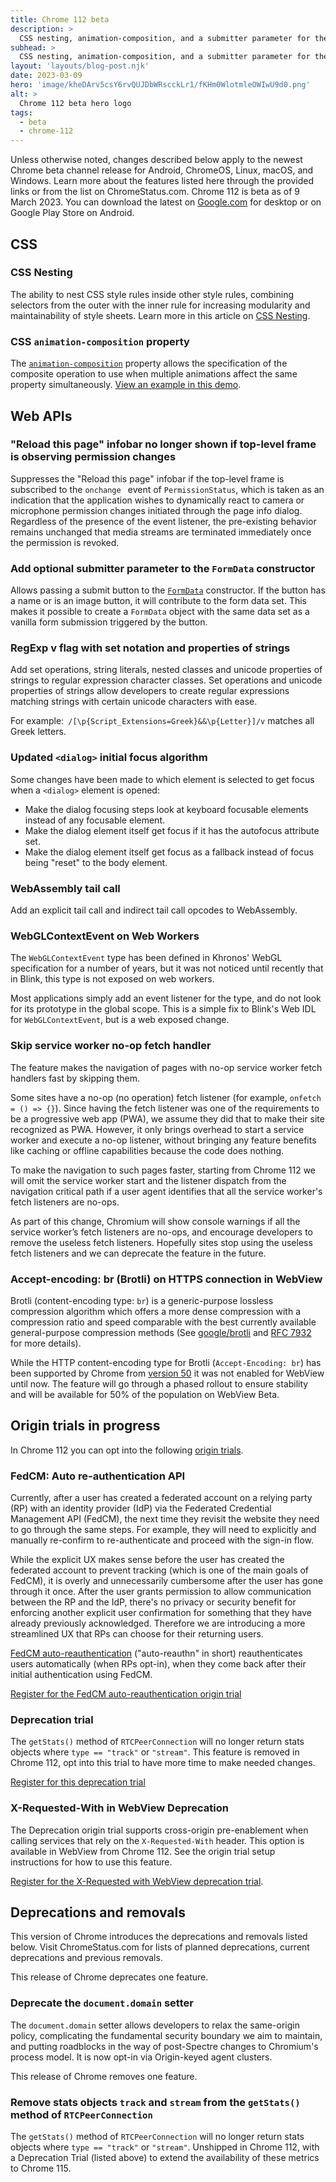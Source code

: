 ```yaml
---
title: Chrome 112 beta
description: >
  CSS nesting, animation-composition, and a submitter parameter for the FormData constructor.
subhead: >
  CSS nesting, animation-composition, and a submitter parameter for the FormData constructor.
layout: 'layouts/blog-post.njk'
date: 2023-03-09
hero: 'image/kheDArv5csY6rvQUJDbWRscckLr1/fKHm0WlotmleOWIwU9d0.png'
alt: >
  Chrome 112 beta hero logo
tags:
  - beta
  - chrome-112
---
```


Unless otherwise noted, changes described below apply to the newest Chrome beta channel release for Android, ChromeOS, Linux, macOS, and Windows. Learn more about the features listed here through the provided links or from the list on ChromeStatus.com. Chrome 112 is beta as of 9 March 2023. You can download the latest on [Google.com](https://www.google.com/chrome/beta/) for desktop or on Google Play Store on Android.

## CSS

### CSS Nesting

The ability to nest CSS style rules inside other style rules, combining selectors from the outer with the inner rule for increasing modularity and maintainability of style sheets. Learn more in this article on [CSS Nesting](/articles/css-nesting/).

### CSS `animation-composition` property

The [`animation-composition`](https://developer.mozilla.org/docs/Web/CSS/animation-composition) property allows the specification of the composite operation to use when multiple animations affect the same property simultaneously. [View an example in this demo](https://codepen.io/argyleink/pen/BaPxMWb).

## Web APIs

### "Reload this page" infobar no longer shown if top-level frame is observing permission changes

Suppresses the "Reload this page" infobar if the top-level frame is subscribed to the `onchange ` event of `PermissionStatus`, which is taken as an indication that the application wishes to dynamically react to camera or microphone permission changes initiated through the page info dialog. Regardless of the presence of the event listener, the pre-existing behavior remains unchanged that media streams are terminated immediately once the permission is revoked. 

### Add optional submitter parameter to the `FormData` constructor

Allows passing a submit button to the [`FormData`](https://developer.mozilla.org/docs/Web/API/FormData) constructor. If the button has a name or is an image button, it will contribute to the form data set. This makes it possible to create a `FormData` object with the same data set as a vanilla form submission triggered by the button.

### RegExp v flag with set notation and properties of strings

Add set operations, string literals, nested classes and unicode properties of strings to regular expression character classes. Set operations and unicode properties of strings allow developers to create regular expressions matching strings with certain unicode characters with ease. 

For example:` /[\p{Script_Extensions=Greek}&&\p{Letter}]/v` matches all Greek letters. 

### Updated `<dialog>` initial focus algorithm

Some changes have been made to which element is selected to get focus when a `<dialog>` element is opened: 

- Make the dialog focusing steps look at keyboard focusable elements instead of any focusable element.
- Make the dialog element itself get focus if it has the autofocus attribute set.
- Make the dialog element itself get focus as a fallback instead of focus being "reset" to the body element. 

### WebAssembly tail call

Add an explicit tail call and indirect tail call opcodes to WebAssembly. 

### WebGLContextEvent on Web Workers

The `WebGLContextEvent` type has been defined in Khronos' WebGL specification for a number of years, but it was not noticed until recently that in Blink, this type is not exposed on web workers. 

Most applications simply add an event listener for the type, and do not look for its prototype in the global scope. This is a simple fix to Blink's Web IDL for `WebGLContextEvent`, but is a web exposed change.

###  Skip service worker no-op fetch handler

The feature makes the navigation of pages with no-op service worker fetch handlers fast by skipping them.

Some sites have a no-op (no operation) fetch listener (for example, `onfetch = () => {}`).  Since having the fetch listener was one of the requirements to be a progressive web app (PWA), we assume they did that to make their site recognized as PWA.  However, it only brings overhead to start a service worker and execute a no-op listener, without bringing any feature benefits like caching or offline capabilities because the code does nothing.

To make the navigation to such pages faster, starting from Chrome 112 we will omit the service worker start and the listener dispatch from the navigation critical path if a user agent identifies that all the service worker's fetch listeners are no-ops.

As part of this change, Chromium will show console warnings if all the service worker’s fetch listeners are no-ops, and encourage developers to remove the useless fetch listeners.  Hopefully sites stop using the useless fetch listeners and we can deprecate the feature in the future.

### Accept-encoding: br (Brotli) on HTTPS connection in WebView

Brotli (content-encoding type: `br`)  is a generic-purpose lossless compression algorithm which offers a more dense compression with a compression ratio and speed comparable with the best currently available general-purpose compression methods (See [google/brotli](https://github.com/google/brotli) and [RFC 7932](https://tools.ietf.org/html/rfc7932) for more details).

While the HTTP content-encoding type for Brotli (`Accept-Encoding: br`) has been supported by Chrome from [version 50](http://chromestatus.com/feature/5420797577396224) it was not enabled for WebView until now. The feature will go through a phased rollout to ensure stability and will be available for 50% of the population on WebView Beta.

## Origin trials in progress

In Chrome 112 you can opt into the following [origin trials](/docs/web-platform/origin-trials/). 

### FedCM: Auto re-authentication API

Currently, after a user has created a federated account on a relying party (RP) with an identity provider (IdP) via the Federated Credential Management API (FedCM), the next time they revisit the website they need to go through the same steps. For example, they will need to explicitly and manually re-confirm to re-authenticate and proceed with the sign-in flow. 

While the explicit UX makes sense before the user has created the federated account to prevent tracking (which is one of the main goals of FedCM), it is overly and unnecessarily cumbersome after the user has gone through it once. After the user grants permission to allow communication between the RP and the IdP,  there's no privacy or security benefit for enforcing another explicit user confirmation for something that they have already previously acknowledged. Therefore we are introducing a more streamlined UX that RPs can choose for their returning users.

[FedCM auto-reauthentication](/blog/fedcm-auto-reauthn-origin-trial/) ("auto-reauthn" in short) reauthenticates users automatically (when RPs opt-in), when they come back after their initial authentication using FedCM.

[Register for the FedCM auto-reauthentication origin trial](/origintrials/#/view_trial/2426314299245854721)

### Deprecation trial 

The `getStats()` method of `RTCPeerConnection` will no longer return stats objects where `type == "track"` or `"stream"`. This feature is removed in Chrome 112, opt into this trial to have more time to make needed changes.

[Register for this deprecation trial](/origintrials/#/view_trial/440789813528887296)

### X-Requested-With in WebView Deprecation

The Deprecation origin trial supports cross-origin pre-enablement when calling services that rely on the `X-Requested-With` header. This option is available in WebView from Chrome 112. See the origin trial setup instructions for how to use this feature.

[Register for the X-Requested with WebView deprecation trial](/origintrials/#/view_trial/1390486384950640641).

## Deprecations and removals

This version of Chrome introduces the deprecations and removals listed below. Visit ChromeStatus.com for lists of planned deprecations, current deprecations and previous removals.

This release of Chrome deprecates one feature.

### Deprecate the `document.domain` setter

The `document.domain` setter allows developers to relax the same-origin policy, complicating the fundamental security boundary we aim to maintain, and putting roadblocks in the way of post-Spectre changes to Chromium's process model. It is now opt-in via Origin-keyed agent clusters.

This release of Chrome removes one feature.

### Remove stats objects `track` and `stream` from the `getStats()` method of `RTCPeerConnection` 

The `getStats()` method of `RTCPeerConnection`  will no longer return stats objects where `type == "track"` or `"stream"`. Unshipped in Chrome 112, with a Deprecation Trial (listed above) to extend the availability of these metrics to Chrome 115.

